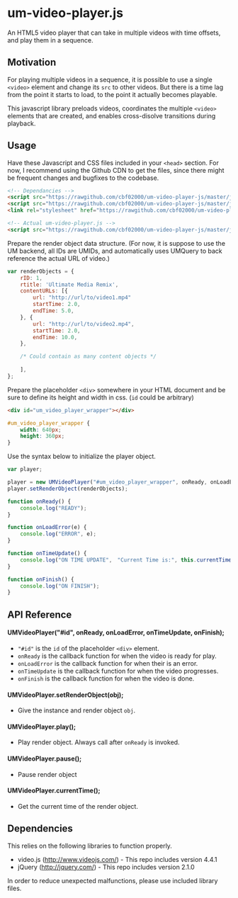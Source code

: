 # um-video-player.js

An HTML5 video player that can take in multiple videos with time offsets, and play them in a sequence. 

## Motivation

For playing multiple videos in a sequence, it is possible to use a single `<video>` element and change its `src` to other videos. But there is a time lag from the point it starts to load, to the point it actually becomes playable.

This javascript library preloads videos, coordinates the multiple `<video>` elements that are created, and enables cross-disolve transitions during playback. 

## Usage

Have these Javascript and CSS files included in your `<head>` section. For now, I recommend using the Github CDN to get the files, since there might be frequent changes and bugfixes to the codebase.

```html
<!-- Dependancies -->
<script src="https://rawgithub.com/cbf02000/um-video-player-js/master/js/jquery-2.1.0.min.js"></script>
<script src="https://rawgithub.com/cbf02000/um-video-player-js/master/js/video.js"></script>
<link rel="stylesheet" href="https://rawgithub.com/cbf02000/um-video-player-js/master/css/video-js.css" />

<!-- Actual um-video-player.js -->
<script src="https://rawgithub.com/cbf02000/um-video-player-js/master/js/um-video-player.js"></script>
```

Prepare the render object data structure. (For now, it is suppose to use the UM backend, all IDs are UMIDs, and automatically uses UMQuery to back reference the actual URL of video.)

```javascript
var renderObjects = {
    rID: 1,
    rtitle: 'Ultimate Media Remix',
    contentURLs: [{
        url: "http://url/to/video1.mp4"
        startTime: 2.0,
        endTime: 5.0,
    }, {
        url: "http://url/to/video2.mp4",              
        startTime: 2.0,
        endTime: 10.0,
    },

    /* Could contain as many content objects */
    
    ],
};
```

Prepare the placeholder `<div>` somewhere in your HTML document and be sure to define its height and width in css. (`id` could be arbitrary)

```html
<div id="um_video_player_wrapper"></div>
```

```css
#um_video_player_wrapper {
    width: 640px;
    height: 360px;
}
```

Use the syntax below to initialize the player object.

```javascript
var player;

player = new UMVideoPlayer("#um_video_player_wrapper", onReady, onLoadError, onTimeUpdate, onFinish);
player.setRenderObject(renderObjects);

function onReady() {
    console.log("READY");
}

function onLoadError(e) {
    console.log("ERROR", e);
}

function onTimeUpdate() {
    console.log("ON TIME UPDATE",　"Current Time is:", this.currentTime());
}

function onFinish() {
    console.log("ON FINISH");
}
```

## API Reference

#### UMVideoPlayer("#id", onReady, onLoadError, onTimeUpdate, onFinish);

- `"#id"` is the `id` of the placeholder `<div>` element.
- `onReady` is the callback function for when the video is ready for play.
- `onLoadError` is the callback function for when their is an error.
- `onTimeUpdate` is the callback function for when the video progresses.
- `onFinish` is the callback function for when the video is done.

#### UMVideoPlayer.setRenderObject(obj);

- Give the instance and render object `obj`.

#### UMVideoPlayer.play();

- Play render object. Always call after `onReady` is invoked.

#### UMVideoPlayer.pause();

- Pause render object

#### UMVideoPlayer.currentTime();

- Get the current time of the render object.

## Dependencies

This relies on the following libraries to function properly.

- video.js (http://www.videojs.com/) - This repo includes version 4.4.1
- jQuery (http://jquery.com/) - This repo includes version 2.1.0

In order to reduce unexpected malfunctions, please use included library files.

